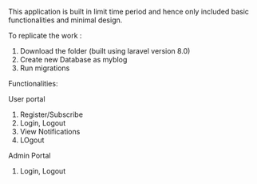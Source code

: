 This application is built in limit time period  and hence only included basic functionalities and minimal design.

To replicate the work :
 1. Download the folder (built using laravel version 8.0)
 2. Create new Database as myblog
 3. Run migrations

Functionalities:

User portal
1. Register/Subscribe
2. Login, Logout
3. View Notifications
4. LOgout

Admin Portal
1. Login, Logout


